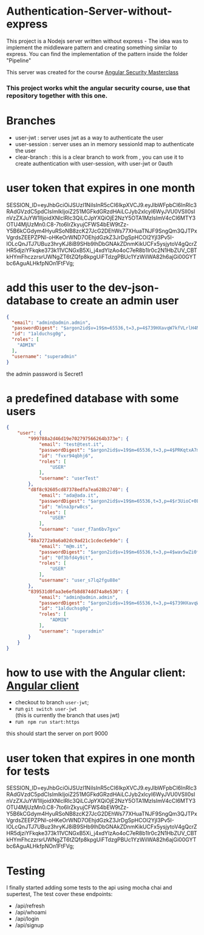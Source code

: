 # Authentication-Server-without-express

This project is a Nodejs server written without express - 
The idea was to implement the middleware pattern and creating something similar to express.
You can find the implementation of the pattern inside the folder "Pipeline"

This server was created for the course [Angular Security Masterclass](https://www.udemy.com/course/angular-security/)


### This project works whit the angular security course, use that repository together with this one.


# 

# Branches

- user-jwt : server uses jwt as a way to authenticate the user
- user-session : server uses an in memory sessionId map to authenticate the user
- clear-branch : this is a clear branch to work from , you can use it to create authentication with user-session, with user-jwt or 0auth
  

# user token that expires in one month
SESSION_ID=eyJhbGciOiJSUzI1NiIsInR5cCI6IkpXVCJ9.eyJlbWFpbCI6InRlc3RAdGVzdC5pdCIsImlkIjoiZ251MGFkdGRzdHAiLCJyb2xlcyI6WyJVU0VSIl0sInVzZXJuYW1lIjoidXNlclRlc3QiLCJpYXQiOjE2NzY5OTA1MzIsImV4cCI6MTY3OTU4MjUzMn0.C8-7to6IrZkyujCFWS4bEW9tZz-Y5B6kCGdym4HyuRSoNB8zcK27JcG2DEhWs77XHuaTNJF9SngQm3QJTPxVgrdsZEEPZPNl-oHKeOrWND7OEhjdGzkZ3JrDgSpHCOI2YjI3Pv5I-lOLcQnJTJ7UBuz3hryKJ8iB9SHb9lhDbGNAkZDnmKikUCFx5ysjytoV4gQcrZHR5djziYFkqke373k11VCNGxB5Xi_j4xdYlzAo4oC7eR8b1Ir0c2N1HbZUV_CBTkHYmFhczzrsrUWNgZT6tZQfp8kpgUiFTdzgPBUc1YzWiIWA82h6ajGi00GYTbc6AguALHkfpNOn1FtFVg;


# add this user to the dev-json-database to create an admin user
```json
{
  "email": "admin@admin.admin",
  "passwordDigest": "$argon2id$v=19$m=65536,t=3,p=4$739HXavqW7kfVLrlH4Mayw$F2ip72/KsajE6DonfvjTQdTGtzuJvAb/p4nt/RjExNA",
  "id": "1alduchsg0g",
  "roles": [
    "ADMIN"
  ],
  "username": "superadmin"
}
```

the admin password is Secret1

# a predefined database with some users
```json
{
    "user": {
        "999788a2d46d19e702797566264b373e": {
            "email": "test@test.it",
            "passwordDigest": "$argon2id$v=19$m=65536,t=3,p=4$PRKqtxA7mrf58IyEfNlzyA$JrOD0qlbkGIyQkinmgoBTSsQrDzMvkpcu/DKmFCAVfs",
            "id": "fvxr94qbhj6",
            "roles": [
                "USER"
            ],
            "username": "userTest"
        },
        "d8f8c92605cd87378edfa7ea628b2740": {
            "email": "ada@ada.it",
            "passwordDigest": "$argon2id$v=19$m=65536,t=3,p=4$r3UioC+0L9rpPAXT4kiw5g$2tzaJxv7CsqSuWLtE587p6XTGV6b1Y92k7fZkKyDxCI",
            "id": "mlna3prw8cs",
            "roles": [
                "USER"
            ],
            "username": "user_f7an6bv7gxv"
        },
        "88a7272a9a6a02dc9ad21c1cdec6e9de": {
            "email": "m@m.it",
            "passwordDigest": "$argon2id$v=19$m=65536,t=3,p=4$wav5wZi0fNWDFfFMbsrQrw$jrQMbakZMWmwZr2hYWhNuHZhe5uq80TgUDwsVesEMVY",
            "id": "0f3bfd4y9it",
            "roles": [
                "USER"
            ],
            "username": "user_s7lq2fgu88e"
        },
        "839531d0faa3e6efb8d874dd74a8e530": {
            "email": "admin@admin.admin",
            "passwordDigest": "$argon2id$v=19$m=65536,t=3,p=4$739HXavqW7kfVLrlH4Mayw$F2ip72/KsajE6DonfvjTQdTGtzuJvAb/p4nt/RjExNA",
            "id": "1alduchsg0g",
            "roles": [
                "ADMIN"
            ],
            "username": "superadmin"
        }
    }
}
```

# how to use with the Angular client: [Angular client](https://github.com/matteo9966/angular-jwt-authentication)

- checkout to branch `user-jwt`;
- run `git switch user-jwt` <br>
(this is currently the branch that uses jwt)
- run ` npm run start:https`

this should start the server on port 9000

# user token that expires in one month for tests

SESSION_ID=eyJhbGciOiJSUzI1NiIsInR5cCI6IkpXVCJ9.eyJlbWFpbCI6InRlc3RAdGVzdC5pdCIsImlkIjoiZ251MGFkdGRzdHAiLCJyb2xlcyI6WyJVU0VSIl0sInVzZXJuYW1lIjoidXNlclRlc3QiLCJpYXQiOjE2NzY5OTA1MzIsImV4cCI6MTY3OTU4MjUzMn0.C8-7to6IrZkyujCFWS4bEW9tZz-Y5B6kCGdym4HyuRSoNB8zcK27JcG2DEhWs77XHuaTNJF9SngQm3QJTPxVgrdsZEEPZPNl-oHKeOrWND7OEhjdGzkZ3JrDgSpHCOI2YjI3Pv5I-lOLcQnJTJ7UBuz3hryKJ8iB9SHb9lhDbGNAkZDnmKikUCFx5ysjytoV4gQcrZHR5djziYFkqke373k11VCNGxB5Xi_j4xdYlzAo4oC7eR8b1Ir0c2N1HbZUV_CBTkHYmFhczzrsrUWNgZT6tZQfp8kpgUiFTdzgPBUc1YzWiIWA82h6ajGi00GYTbc6AguALHkfpNOn1FtFVg;


# Testing
I finally started adding some tests to the api using mocha chai and supertest,
The test cover these endpoints:

- /api/refresh
- /api/whoami 
- /api/login
- /api/signup 

